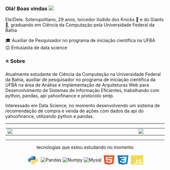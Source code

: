 
### Olá! Boas vindas <img src="https://github.com/leticiadasilva/leticiadasilva/blob/main/images/Hi.gif" width="30px">

Ele/Dele. Soteropolitano, 29 anos, torcedor iludido dos Knicks :basketball: e do Giants :football:, graduando em Ciência da Computação pela Universidade Federal da Bahia  
  
  
:mortar_board: Auxiliar de Pesquisador no programa de iniciação científica na UFBA
<br>:wink: Entusiasta de data science
  

### ⭐ Sobre
Atualmente estudante de Ciência da Computação na Universidade Federal da Bahia, auxiliar de pesquisador no programa de iniciação científica da UFBA na área de Análise e Implementação de Arquiteturas Web para Desenvolvimento de Sistemas de Informação Eficientes, trabalhando com python, pandas, api yahoofinance e protocolo smtp.  

Interessado em Data Science, no momento desenvolvendo um sistema de recomendação de compra e venda de ações com dados da api do yahoofinance, utilizando python e pandas.

---
<center>
  <table>
    <tr>
        <td><img width="400px" align="left" src="https://github-readme-stats.vercel.app/api/top-langs/?username=caiosacramento&hide=html&layout=compact&theme=buefy" /></td>
        <td><img width="495px" align="left" src="https://github-readme-stats.vercel.app/api?username=caiosacramento&theme=buefy"/></td>
    </tr>   
  </table>
</center>  

---
<center> tecnologias que estou estudando no momento </center>
  
<div style="display: inline_block" align="center"><br>
  <img align="center" alt="Python" height="30" width="40" src="https://raw.githubusercontent.com/devicons/devicon/master/icons/python/python-original.svg">
  <img align="center" alt="Pandas" height="30" width="40" src="https://img.shields.io/badge/Pandas-2C2D72?style=for-the-badge&logo=pandas&logoColor=white">
  <img align="center" alt="Numpy" height="30" width="40" src="https://img.shields.io/badge/Numpy-777BB4?style=for-the-badge&logo=numpy&logoColor=white">
  <img align="center" alt="Mysql" height="30" width="40" src="https://img.shields.io/badge/MySQL-00000F?style=for-the-badge&logo=mysql&logoColor=white">
  <img align="center" alt="HTML" height="30" width="40" src="https://raw.githubusercontent.com/devicons/devicon/master/icons/html5/html5-original.svg">
  <img align="center" alt="CSS" height="30" width="40" src="https://raw.githubusercontent.com/devicons/devicon/master/icons/css3/css3-original.svg">
  <img align="center" alt="JavaScript" height="30" width="40" src="https://raw.githubusercontent.com/devicons/devicon/master/icons/javascript/javascript-plain.svg">
</div>
